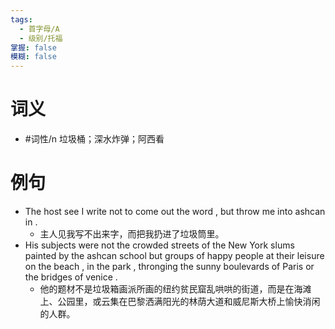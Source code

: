 ```yaml
---
tags:
  - 首字母/A
  - 级别/托福
掌握: false
模糊: false
---
```

# 词义
- #词性/n  垃圾桶；深水炸弹；阿西看
# 例句
- The host see I write not to come out the word , but throw me into ashcan in .
	- 主人见我写不出来字，而把我扔进了垃圾筒里。
- His subjects were not the crowded streets of the New York slums painted by the ashcan school but groups of happy people at their leisure on the beach , in the park , thronging the sunny boulevards of Paris or the bridges of venice .
	- 他的题材不是垃圾箱画派所画的纽约贫民窟乱哄哄的街道，而是在海滩上、公园里，或云集在巴黎洒满阳光的林荫大道和威尼斯大桥上愉快消闲的人群。
